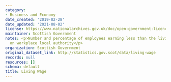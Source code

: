 ```yaml
---
category:
- Business and Economy
date_created: '2019-02-28'
date_updated: '2021-08-02'
license: https://www.nationalarchives.gov.uk/doc/open-government-licence/version/3/
maintainer: Scottish Government
notes: <p>Number and percentage of employees earning less than the living wage, based
  on workplace local authority</p>
organization: Scottish Government
original_dataset_link: http://statistics.gov.scot/data/living-wage
records: null
resources: []
schema: default
title: Living Wage
---
```

